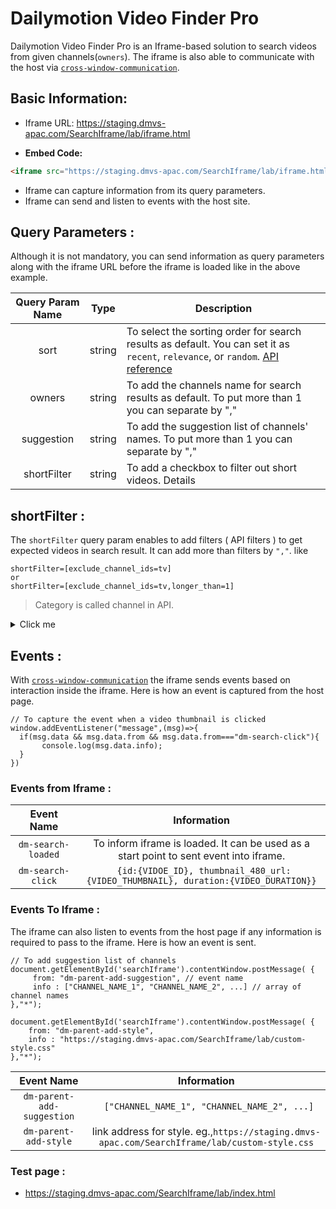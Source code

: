 # Dailymotion Video Finder Pro

Dailymotion Video Finder Pro is an Iframe-based solution to search videos from given channels(`owners`). The iframe is also able to communicate with the host via [`cross-window-communication`](https://javascript.info/cross-window-communication).

## Basic Information: 
- Iframe URL: https://staging.dmvs-apac.com/SearchIframe/lab/iframe.html

- **Embed Code:**

```html
<iframe src="https://staging.dmvs-apac.com/SearchIframe/lab/iframe.html?sort=relevance&shortFilter=[exclude_channel_ids=tv]&owners=acm-entertainment&suggestion=acm-entertainment,augusta-margaret-river-mail" id="searchIframe"></iframe>
```
- Iframe can capture information from its query parameters. 
- Iframe can send and listen to events with the host site.

## Query Parameters : 
Although it is not mandatory, you can send information as query parameters along with the iframe URL before the iframe is loaded like in the above example.

| Query Param Name | Type | Description | 
| :---: | :---: | --- |
| sort | string | To select the sorting order for search results as default. You can set it as `recent`, `relevance`, or `random`. [API reference](https://developers.dailymotion.com/api/#video-sort-filter) |
| owners | string | To add the channels name for search results as default. To put more than 1 you can separate by "," |
| suggestion | string | To add the suggestion list of channels' names. To put more than 1 you can separate by "," |
| shortFilter | string | To add a checkbox to filter out short videos. Details |

## shortFilter :
The `shortFilter` query param enables to add filters ( API filters ) to get expected videos in search result. It can add more than filters by `","`. like
```
shortFilter=[exclude_channel_ids=tv]
or 
shortFilter=[exclude_channel_ids=tv,longer_than=1]
```
> Category is called channel in API.

<details>
  <summary>Click me</summary>
  
 | id         | name                   | description                                                                                                                                                                                                         |
|------------|------------------------|---------------------------------------------------------------------------------------------------------------------------------------------------------------------------------------------------------------------|
| animals    | Animals                | Every species of animal video, from funny home videos of LOLcats and cute puppies, to nature TV shows. Learn about animals and their enviroments with National Geographic and more.                                 |
| auto       | Cars                   | The best auto and motorsports videos. Watch dramatic racing clips and crash footage. Check out the latest cars, trucks and motorcycle models, plus parts and accessory reviews.                                     |
| people     | Celeb                  | Your home for exclusive Celebrity video coverage: interviews, paparazzi, red carpet, premieres, fashion, rumors, candid and other special features on People and their lifestyle.                                   |
| fun        | Comedy & Entertainment | Watch shows from The WB, NBC and Rooftop Comedy including Family Guy, Simpsons, SNL, and The Daily Show. Web comedy from National Lampoon, My Damn Channel, Jib Jab and more!                                       |
| creation   | Creative               | Arts, animation, stop-motion, cartoons, and the best independent web videos and short films.                                                                                                                        |
| school     | Education              | Videos about your university experience: classes, dorm life, parties, college sports and campus music. Videos from National Lampoon, Sorority Forever and Hooking Up.                                               |
| videogames | Gaming                 | The latest videos on console and PC gaming. Find reviews, walkthroughs, cheats, official game trailers and machinima. Content from IGN, Game Zombie, THe Escapist and more.                                         |
| kids       | Kids                   | Watch full episodes of your favorite cartoons, movies, and kids videos for all ages.                                                                                                                                |
| lifestyle  | Lifestyle & How-to     | Your video destination for design, style and DIY. Watch how-to videos from filmmaking to fashion, creative entertaining to thrifty homemaking. Videos from Gary Vaynerchuk, Threadbanger, Howcast and more.         |
| shortfilms | Movies                 | Shows, movies, and trailers from Hulu, The WB, Fox, HBO and more. Catch some of the hottest shows shortly after they air, plus the latest in blockbusters and independent film.                                     |
| music      | Music                  | Watch music videos, concerts, and interviews from artists in every genre, from hip-hop and rock to indie and electro. Live performances, news and exclusives.                                                       |
| news       | News                   | News, politics, world events, pop culture, entertainment and celebrity gossip. Videos from NBC, Fox, and TVGuide. Citizen journalism and web originals from Barely Political, VBS, Young Hollywood and more.        |
| sport      | Sports                 | Sports videos from professional, college, and classic league sports. Find football, basketball, baseball, tennis and golf videos, alongside extreme skate, snowboard, surf, ski, wrestling and combat sports clips. |
| tech       | Tech                   | The best science and technology news, discoveries, product reviews, and geek culture. Videos from National Geographic, Revision 3, PBS, Diagonal View, Stuff We Like, News & Encyclopedia Britannica.               |
| travel     | Travel                 | Watch and share travel videos from around the world. Explore global destinations, new cultures, vacation spots and local attractions through video.                                                                 |
| tv         | TV                     | Watch television shows, interviews and documentaries. Dailymotion TV has tons of channels and programs to chose from.                                                                                               |
| webcam     | Webcam                 | Upload your latest rants, raves, songs and opinions, or watch the biggest personalities on Dailymotion sound off on video.                                                                                          |

</details>

## Events : 
With [`cross-window-communication`](https://javascript.info/cross-window-communication) the iframe sends events based on interaction inside the iframe. Here is how an event is captured from the host page.
```JS
// To capture the event when a video thumbnail is clicked
window.addEventListener("message",(msg)=>{
  if(msg.data && msg.data.from && msg.data.from==="dm-search-click"){
       console.log(msg.data.info);
  }
})
```

### Events from Iframe :

| Event Name | Information | 
| :---: | :---: |
| `dm-search-loaded` | To inform iframe is loaded. It can be used as a start point to sent event into iframe. |
| `dm-search-click` | ``` {id:{VIDOE_ID}, thumbnail_480_url:{VIDEO_THUMBNAIL}, duration:{VIDEO_DURATION}}``` |

### Events To Iframe :
The iframe can also listen to events from the host page if any information is required to pass to the iframe. Here is how an event is sent.

```JS
// To add suggestion list of channels
document.getElementById('searchIframe').contentWindow.postMessage( {
     from: "dm-parent-add-suggestion", // event name
     info : ["CHANNEL_NAME_1", "CHANNEL_NAME_2", ...] // array of channel names
},"*");

document.getElementById('searchIframe').contentWindow.postMessage( {
    from: "dm-parent-add-style",
    info : "https://staging.dmvs-apac.com/SearchIframe/lab/custom-style.css"
},"*");
```

| Event Name | Information | 
| :---: | :---: |
| `dm-parent-add-suggestion` | ``` ["CHANNEL_NAME_1", "CHANNEL_NAME_2", ...]``` |
| `dm-parent-add-style` | link address for style. eg.,`https://staging.dmvs-apac.com/SearchIframe/lab/custom-style.css` |

### Test page : 
- https://staging.dmvs-apac.com/SearchIframe/lab/index.html
